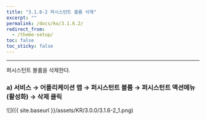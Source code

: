 ```yaml
---
title: "3.1.6-2 퍼시스턴트 볼륨 삭제"
excerpt: ""
permalink: /docs/ko/3.1.6.2/
redirect_from:
  - /theme-setup/
toc: false
toc_sticky: false
---
```


---
퍼시스턴트 볼륨을 삭제한다.

### a\) 서비스 → 어플리케이션 맵 → 퍼시스턴트 볼륨 → 퍼시스턴트 액션메뉴\(활성화\) → 삭제 클릭
![]({{ site.baseurl }}/assets/KR/3.0.0/3.1.6-2_1.png)
